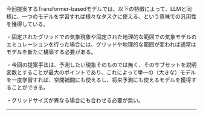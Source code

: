 今回提案するTransformer-basedモデルでは、以下の特徴によって、LLMと同様に、一つのモデルを学習すれば様々なタスクに使える、という意味での汎用性を獲得している。 

・固定されたグリッドでの気象現象や固定された地理的な範囲での気象モデルのエミュレーションを行った場合には、グリッドや地理的な範囲が変われば通常はモデルを新たに構築する必要がある。

・今回の提案手法は、予測したい現象そのものでは無く、そのサブセットを説明変数とすることが最大のポイントであり、これによって単一の（大きな）モデルを一度学習すれば、空間補間にも使えるし、将来予測にも使えるモデルを獲得することができる。

・グリッドサイズが異なる場合にも合わせる必要が無い。

---------
